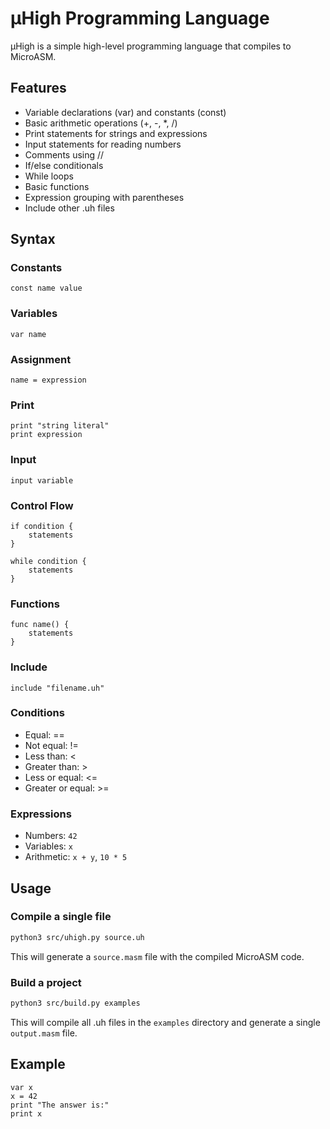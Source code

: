 # μHigh Programming Language

μHigh is a simple high-level programming language that compiles to MicroASM.

## Features

- Variable declarations (var) and constants (const)
- Basic arithmetic operations (+, -, *, /)
- Print statements for strings and expressions
- Input statements for reading numbers
- Comments using //
- If/else conditionals
- While loops
- Basic functions
- Expression grouping with parentheses
- Include other .uh files

## Syntax

### Constants
```
const name value
```

### Variables
```
var name
```

### Assignment
```
name = expression
```

### Print
```
print "string literal"
print expression
```

### Input
```
input variable
```

### Control Flow
```
if condition {
    statements
}

while condition {
    statements
}
```

### Functions
```
func name() {
    statements
}
```

### Include
```
include "filename.uh"
```

### Conditions
- Equal: ==
- Not equal: !=
- Less than: <
- Greater than: >
- Less or equal: <=
- Greater or equal: >=

### Expressions
- Numbers: `42`
- Variables: `x`
- Arithmetic: `x + y`, `10 * 5`

## Usage

### Compile a single file

```bash
python3 src/uhigh.py source.uh
```

This will generate a `source.masm` file with the compiled MicroASM code.

### Build a project

```bash
python3 src/build.py examples
```

This will compile all .uh files in the `examples` directory and generate a single `output.masm` file.

## Example

```
var x
x = 42
print "The answer is:"
print x
```
